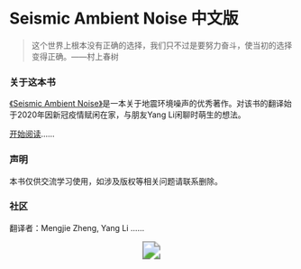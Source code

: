 # Seismic Ambient Noise 中文版

> 这个世界上根本没有正确的选择，我们只不过是要努力奋斗，使当初的选择变得正确。——村上春树

### 关于这本书

[《Seismic Ambient Noise》](https://www.cambridge.org/core/books/seismic-ambient-noise/6D9AE0CC68897330A27DB7FF92ABAACF)是一本关于地震环境噪声的优秀著作。对该书的翻译始于2020年因新冠疫情赋闲在家，与朋友Yang Li闲聊时萌生的想法。

[开始阅读](http://carlolev.cn/SeismicAmbientNoise/)……

### 声明

本书仅供交流学习使用，如涉及版权等相关问题请联系删除。

### 社区

翻译者：Mengjie Zheng, Yang Li ……



<div align=center><img src="https://assets.cambridge.org/97811084/17082/cover/9781108417082.jpg" style="zoom:200%;" />


